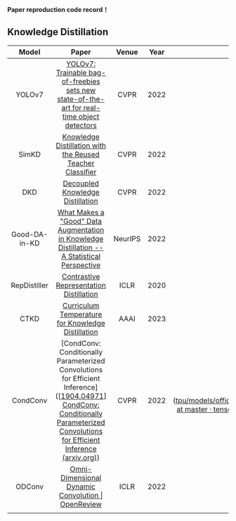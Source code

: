 **Paper reproduction code record！**

## Knowledge Distillation

|     Model     |                            Paper                             |  Venue  | Year |                             Code                             | Time       |
| :-----------: | :----------------------------------------------------------: | :-----: | :--: | :----------------------------------------------------------: | ---------- |
|    YOLOv7     | [YOLOv7: Trainable bag-of-freebies sets new state-of-the-art for real-time object detectors](https://arxiv.org/pdf/2207.02696v1) |  CVPR   | 2022 |        [Python](https://github.com/wongkinyiu/yolov7)        | 2022.05.22 |
|     SimKD     | [Knowledge Distillation with the Reused Teacher Classifier]( https://arxiv.org/abs/2203.14001) |  CVPR   | 2022 |        [Python](https://github.com/wongkinyiu/yolov7)        | 2023.06.22 |
|      DKD      | [Decoupled Knowledge Distillation](https://arxiv.org/abs/2203.08679) |  CVPR   | 2022 | [Python](https://github.com/megvii-research/mdistiller/releases/tag/checkpoints) | 2023.10.01 |
| Good-DA-in-KD | [What Makes a "Good" Data Augmentation in Knowledge Distillation -- A Statistical Perspective](https://arxiv.org/abs/2012.02909) | NeurIPS | 2022 |    [Python](https://mingsun-tse.github.io/Good-DA-in-KD/)    | 2023.11.20 |
| RepDistiller  | [Contrastive Representation Distillation](http://arxiv.org/abs/1910.10699) |  ICLR   | 2020 |          [Python](http://hobbitlong.github.io/CRD/)          | 2023.7.24  |
|     CTKD      | [Curriculum Temperature for Knowledge Distillation](https://arxiv.org/abs/2211.16231) |  AAAI   | 2023 |         [Python](https://github.com/zhengli97/CTKD)          | 2024.04.24 |
|   CondConv    | [CondConv: Conditionally Parameterized Convolutions for Efficient Inference]([[1904.04971\] CondConv: Conditionally Parameterized Convolutions for Efficient Inference (arxiv.org)](https://arxiv.org/abs/1904.04971)) |  CVPR   | 2022 | [Python]([tpu/models/official/efficientnet/condconv at master · tensorflow/tpu (github.com)](https://github.com/tensorflow/tpu/tree/master/models/official/efficientnet/condconv)) | 2024.03.25 |
|    ODConv     | [Omni-Dimensional Dynamic Convolution \| OpenReview](https://openreview.net/forum?id=DmpCfq6Mg39) |  ICLR   | 2022 | [Python](https://github.com/OSVAI/ODConv/blob/main/modules/odconv.py) | 2024.03.25 |
|               |                                                              |         |      |                                                              |            |
